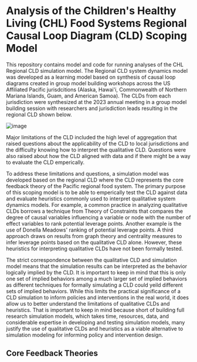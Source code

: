 # Analysis of the Children's Healthy Living (CHL) Food Systems Regional Causal Loop Diagram (CLD) Scoping Model

This repository contains model and code for running analyses of the CHL Regional CLD simulation model. The Regional CLD system dynamics model was developed as a learning model based on synthesis of causal loop diagrams created in group model building workshops across the US Affiliated Pacific jurisdcitions (Alaska, Hawai'i, Commonwealth of Northern Mariana Islands, Guam, and American Samoa). The CLDs from each jurisdiction were synthesized at the 2023 annual meeting in a group model building session with researchers and jurisdiction leads resulting in the regional CLD shown below.

![image](https://github.com/user-attachments/assets/45c6137d-500e-4068-a8c9-8092e4b503e5)

Major limitations of the CLD included the high level of aggregation that raised questions about the applicability of the CLD to local jurisdictions and the difficulty knowing how to interpret the qualitative CLD. Questions were also raised about how the CLD aligned with data and if there might be a way to evaluate the CLD emperically. 

To address these limitations and questions, a simulation model was developed based on the regional CLD where the CLD represents the core feedback theory of the Pacific regional food system. The primary purpose of this scoping model is to be able to emperically test the CLD against data and evaluate heuristics commonly used to interpret qualitative system dynamics models. For example, a common practice in analyzing qualitative CLDs borrows a technique from Theory of Constraints that compares the degree of causal variables influencing a variable or node with the number of effect variables to rank potential leverage points. Another example is the use of Donella Meadows' ranking of potential leverage points. A third approach draws on results from graph theory and centrality measures to infer leverage points based on the qualitative CLD alone. However, these heuristics for interpreting qualitative CLDs have not been formally tested. 

The strict correspondence between the qualitative CLD and simulation model means that the simulation results can be interpreted as the behavior logically implied by the CLD. It is important to keep in mind that this is only one set of implied behaviors among a much larger set of implied behaviors as different techniques for formally simulating a CLD could yeild different sets of implied behaviors. While this limits the practical significance of a CLD simulation to inform policies and interventions in the real world, it does allow us to better understand the limitations of qualitative CLDs and heuristics. That is important to keep in mind because short of building full research simulation models, which takes time, resources, data, and considerable expertise in developing and testing simulation models, many justify the use of qualitative CLDs and heuristics as a viable alternative to simulation modeling for informing policy and intervention design.   

## Core Feedback Theories

